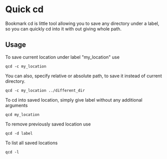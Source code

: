 # Quick cd
Bookmark cd is little tool allowing you to save any directory under a label, so you can quickly cd into it with out giving whole path.

## Usage
To save current location under label "my_location" use  
```
qcd -c my_location
```

You can also, specify relative or absolute path, to save it instead of current directory.
```
qcd -c my_location ../different_dir
```
To cd into saved location, simply give label without any additional arguments
```
qcd my_location
```
To remove previously saved location use
```
qcd -d label
```
To list all saved locations
```
qcd -l
```